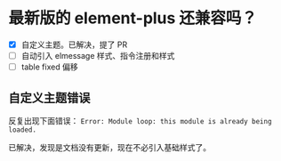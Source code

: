 # 最新版的 element-plus 还兼容吗？

- [x] 自定义主题。已解决，提了 PR
- [ ] 自动引入 elmessage 样式、指令注册和样式
- [ ] table fixed 偏移

## 自定义主题错误

反复出现下面错误：
`Error: Module loop: this module is already being loaded.`

已解决，发现是文档没有更新，现在不必引入基础样式了。
